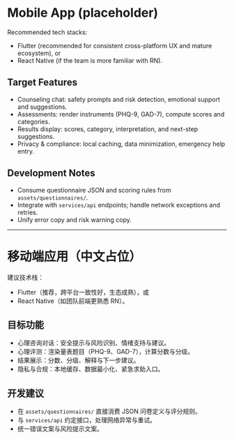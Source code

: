# Mobile App (placeholder)

Recommended tech stacks:
- Flutter (recommended for consistent cross-platform UX and mature ecosystem), or
- React Native (if the team is more familiar with RN).

## Target Features
- Counseling chat: safety prompts and risk detection, emotional support and suggestions.
- Assessments: render instruments (PHQ-9, GAD-7), compute scores and categories.
- Results display: scores, category, interpretation, and next-step suggestions.
- Privacy & compliance: local caching, data minimization, emergency help entry.

## Development Notes
- Consume questionnaire JSON and scoring rules from `assets/questionnaires/`.
- Integrate with `services/api` endpoints; handle network exceptions and retries.
- Unify error copy and risk warning copy.

---

# 移动端应用（中文占位）

建议技术栈：
- Flutter（推荐，跨平台一致性好，生态成熟），或
- React Native（如团队前端更熟悉 RN）。

## 目标功能
- 心理咨询对话：安全提示与风险识别、情绪支持与建议。
- 心理评测：渲染量表题目（PHQ-9、GAD-7），计算分数与分级。
- 结果展示：分数、分级、解释与下一步建议。
- 隐私与合规：本地缓存、数据最小化、紧急求助入口。

## 开发建议
- 在 `assets/questionnaires/` 直接消费 JSON 问卷定义与评分规则。
- 与 `services/api` 约定接口，处理网络异常与重试。
- 统一错误文案与风险提示文案。